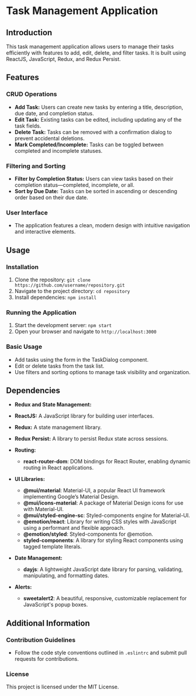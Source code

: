 # Task Management Application

## Introduction
This task management application allows users to manage their tasks efficiently with features to add, edit, delete, and filter tasks. It is built using ReactJS, JavaScript, Redux, and Redux Persist.

## Features

### CRUD Operations
- **Add Task:** Users can create new tasks by entering a title, description, due date, and completion status.
- **Edit Task:** Existing tasks can be edited, including updating any of the task fields.
- **Delete Task:** Tasks can be removed with a confirmation dialog to prevent accidental deletions.
- **Mark Completed/Incomplete:** Tasks can be toggled between completed and incomplete statuses.

### Filtering and Sorting
- **Filter by Completion Status:** Users can view tasks based on their completion status—completed, incomplete, or all.
- **Sort by Due Date:** Tasks can be sorted in ascending or descending order based on their due date.

### User Interface
- The application features a clean, modern design with intuitive navigation and interactive elements.

## Usage

### Installation
1. Clone the repository: `git clone https://github.com/username/repository.git`
2. Navigate to the project directory: `cd repository`
3. Install dependencies: `npm install`

### Running the Application
1. Start the development server: `npm start`
2. Open your browser and navigate to `http://localhost:3000`

### Basic Usage
- Add tasks using the form in the TaskDialog component.
- Edit or delete tasks from the task list.
- Use filters and sorting options to manage task visibility and organization.

## Dependencies

- **Redux and State Management:**
- **ReactJS:** A JavaScript library for building user interfaces.
- **Redux:** A state management library.
- **Redux Persist:** A library to persist Redux state across sessions.

- **Routing:**
  - **react-router-dom**: DOM bindings for React Router, enabling dynamic routing in React applications.

- **UI Libraries:**
  - **@mui/material**: Material-UI, a popular React UI framework implementing Google’s Material Design.
  - **@mui/icons-material**: A package of Material Design icons for use with Material-UI.
  - **@mui/styled-engine-sc**: Styled-components engine for Material-UI.
  - **@emotion/react**: Library for writing CSS styles with JavaScript using a performant and flexible approach.
  - **@emotion/styled**: Styled-components for @emotion.
  - **styled-components**: A library for styling React components using tagged template literals.

- **Date Management:**
  - **dayjs**: A lightweight JavaScript date library for parsing, validating, manipulating, and formatting dates.

- **Alerts:**
  - **sweetalert2**: A beautiful, responsive, customizable replacement for JavaScript's popup boxes.

## Additional Information

### Contribution Guidelines
- Follow the code style conventions outlined in `.eslintrc` and submit pull requests for contributions.

### License
This project is licensed under the MIT License.
